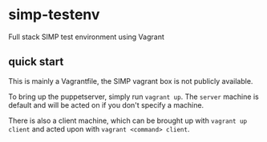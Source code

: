 # simp-testenv
Full stack SIMP test environment using Vagrant

## quick start

This is mainly a Vagrantfile, the SIMP vagrant box is not publicly available.

To bring up the puppetserver, simply run `vagrant up`. The `server` machine is default and will be acted on if you don't specify a machine.

There is also a client machine, which can be brought up with `vagrant up client` and acted upon with `vagrant <command> client`.
